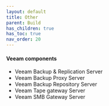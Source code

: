 ```yaml
---
layout: default
title: Other
parent: Build
has_children: true
has_toc: true
nav_order: 20
---
```



#### Veeam components
* Veeam Backup & Replication Server
* Veeam Backup Proxy Server
* Veeam Backup Repository Server
* Veeam Tape gateway Server
* Veeam SMB Gateway Server
